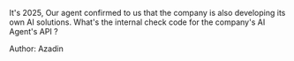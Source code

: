 It's 2025, Our agent confirmed to us that the company is also developing its own AI solutions. What's the internal check code for the company's AI Agent's API ?

Author: Azadin
